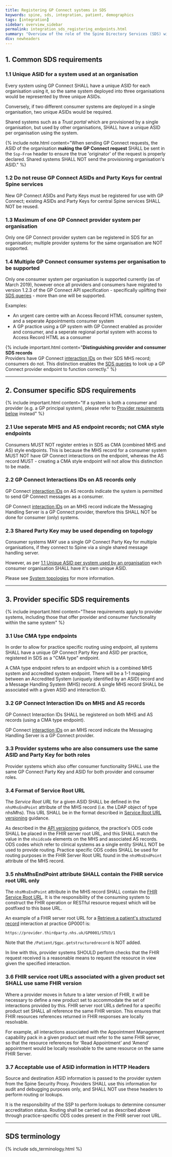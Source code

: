 ```yaml
---
title: Registering GP Connect systems in SDS
keywords: spine, sds, integration, patient, demographics
tags: [integration]
sidebar: overview_sidebar
permalink: integration_sds_registering_endpoints.html
summary: "Overview of the role of the Spine Directory Services (SDS) within GP Connect"
div: newheaders
---
```


## 1. Common SDS requirements ##

### 1.1 Unique ASID for a system used at an organisation ###

Every system using GP Connect SHALL have a unique ASID for each organisation using it, so the same system deployed into three organisations would be represented by three unique ASIDs.

Conversely, if two different consumer systems are deployed in a single organisation, two unique ASIDs would be required.

Shared systems such as a *Trust portal* which are provisioned by a single organisation, but used by other organisations, SHALL have a unique ASID per organisation using the system.

{% include note.html content="When sending GP Connect requests, the ASID of the organisation **making the GP Connect request** SHALL be sent in the `Ssp-From` header to ensure the true 'originator' of the request is properly declared. Shared systems SHALL NOT send the provisioning organisation's ASID." %}

### 1.2 Do not reuse GP Connect ASIDs and Party Keys for central Spine services ###

New GP Connect ASIDs and Party Keys must be registered for use with GP Connect; existing ASIDs and Party Keys for central Spine services SHALL NOT be reused.

### 1.3 Maximum of one GP Connect provider system per organisation ###

Only one GP Connect provider system can be registered in SDS for an organisation; multiple provider systems for the same organisation are NOT supported.

### 1.4 Multiple GP Connect consumer systems per organisation to be supported ###

Only one consumer system per organisation is supported currently (as of March 2019), however once all providers and consumers have migrated to version 1.2.3 of the GP Connect API specification - specifically uplifting their [SDS queries](integration_spine_directory_service.html) - more than one will be supported.

Examples:

- An urgent care centre with an Access Record HTML consumer system, and a seperate Appointments consumer system
- A GP practice using a GP system with GP Connect enabled as provider and consumer, and a seperate regional portal system with access to Access Record HTML as a consumer

{% include important.html content="**Distinguishing provider and consumer SDS records**<br/>
Providers have GP Connect [interaction IDs](integration_interaction_ids.html) on their SDS MHS record; consumers do not.  This distinction enables the [SDS queries](integration_spine_directory_service.html) to look up a GP Connect provider endpoint to function correctly." %}

---

## 2. Consumer specific SDS requirements ##

{% include important.html content="If a system is both a consumer and provider (e.g. a GP principal system), please refer to [Provider requirements below](#3-provider-specific-sds-requirements) instead" %}

### 2.1 Use seperate MHS and AS endpoint records; not CMA style endpoints ###

Consumers MUST NOT register entries in SDS as CMA (combined MHS and AS) style endpoints.  This is because the MHS record for a consumer system MUST NOT have GP Connect interactions on the endpoint, whereas the AS record MUST - creating a CMA style endpoint will not allow this distinction to be made.

### 2.2 GP Connect Interactions IDs on AS records only ###

GP Connect [interaction IDs](integration_interaction_ids.html) on AS records indicate the system is permitted to send GP Connect messages as a consumer.

GP Connect [interaction IDs](integration_interaction_ids.html) on an MHS record indicate the Messaging Handling Server is a GP Connect provider, therefore this SHALL NOT be done for consumer (only) systems.

### 2.3 Shared Party Key may be used depending on topology ##

Consumer systems MAY use a single GP Connect Party Key for multiple organisations, if they connect to Spine via a single shared message handling server.

However, as per [1.1 Unique ASID per system used by an organisation](#11-unique-asid-per-system-used-by-an-organisation) each consumer organisation SHALL have it's own unique ASID.

Please see [System topologies](integration_system_topologies.html) for more information.

---

## 3. Provider specific SDS requirements ##

{% include important.html content="These requirements apply to provider systems, including those that offer provider and consumer functionality within the same system" %}

### 3.1 Use CMA type endpoints ###

In order to allow for practice specific routing using endpoint, all systems SHALL have a unique GP Connect Party Key and ASID per practice, registered in SDS as a "CMA type" endpoint.

A CMA type endpoint refers to an endpoint which is a combined MHS system and accredited system endpoint. There will be a 1-1 mapping between an Accredited System (uniquely identified by an ASID) record and a Message Handling System (MHS) record. A single MHS record SHALL be associated with a given ASID and interaction ID.

### 3.2 GP Connect Interaction IDs on MHS and AS records  ###

GP Connect Interaction IDs SHALL be registered on both MHS and AS records (using a CMA type endpoint).

GP Connect [interaction IDs](integration_interaction_ids.html) on an MHS record indicate the Messaging Handling Server is a GP Connect provider.

### 3.3 Provider systems who are also consumers use the same ASID and Party Key for both roles ###

Provider systems which also offer consumer functionality SHALL use the same GP Connect Party Key and ASID for both provider and consumer roles.

### 3.4 Format of Service Root URL ###

The *Service Root URL* for a given ASID SHALL be defined in the `nhsMhsEndPoint` attribute of the MHS record (i.e. the LDAP object of type nhsMhs). This URL SHALL be in the format described in [Service Root URL versioning](development_general_api_guidance.html#service-root-url) guidance.

As described in the [API versioning](development_general_api_guidance.html#fhir-api-versioning) guidance, the practice's ODS code  SHALL be placed in the FHIR server root URL, and this SHALL match the value in the `nhsidcode` elements on the MHS and associated AS records.  ODS codes which refer to clinical systems as a single entity SHALL NOT be used to provide routing. Practice specific ODS codes SHALL be used for routing purposes in the FHIR Server Root URL found in the `nhsMhsEndPoint` attribute of the MHS record.

### 3.5 nhsMhsEndPoint attribute SHALL contain the FHIR service root URL only ###

The `nhsMhsEndPoint` attribute in the MHS record SHALL contain the [FHIR Service Root URL](development_general_api_guidance.html#service-root-url). It is the responsibility of the consuming system to construct the FHIR operation or RESTful resource request which will be postfixed to this base URL.

An example of a FHIR server root URL for a [Retrieve a patient's structured record](accessrecord_structured_development_retrieve_patient_record.html) interaction at practice GP0001 is:

`https://provider.thirdparty.nhs.uk/GP0001/STU3/1`

Note that the `/Patient/$gpc.getstructuredrecord` is NOT added.

In line with this, provider systems SHOULD perform checks that the FHIR request received is a reasonable means to request the resource in view given the specified interaction. 

### 3.6 FHIR service root URLs associated with a given product set SHALL use same FHIR version ###

Where a provider moves in future to a later version of FHIR, it will be necessary to define a new product set to accommodate the set of interactions provided by this. FHIR server root URLs defined for a specific product set SHALL all reference the same FHIR version. This ensures that FHIR resources references returned in FHIR responses are locally resolvable. 

For example, all interactions associated with the Appointment Management capability pack in a given product set must refer to the same FHIR server, so that the resource references for ‘Read Appointment’ and ‘Amend’ appointment would be locally resolvable to the same resource on the same FHIR Server. 

### 3.7 Acceptable use of ASID information in HTTP Headers ###

Source and destination ASID information is passed to the provider system from the Spine Security Proxy. Providers SHALL use this information for audit and debugging purposes only, and SHALL NOT use these headers to perform routing or lookups. 

It is the responsibility of the SSP to perform lookups to determine consumer accreditation status. Routing shall be carried out as described above through practice-specific ODS codes present in the FHIR server root URL. 


---

## SDS terminology ##

{% include sds_terminology.html %}
